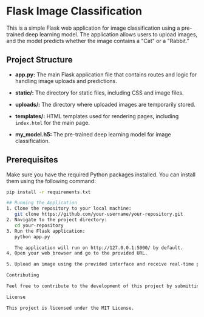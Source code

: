 # Flask Image Classification

This is a simple Flask web application for image classification using a pre-trained deep learning model. The application allows users to upload images, and the model predicts whether the image contains a "Cat" or a "Rabbit."

## Project Structure

- **app.py:** The main Flask application file that contains routes and logic for handling image uploads and predictions.

- **static/:** The directory for static files, including CSS and image files.

- **uploads/:** The directory where uploaded images are temporarily stored.

- **templates/:** HTML templates used for rendering pages, including `index.html` for the main page.

- **my_model.h5:** The pre-trained deep learning model for image classification.

## Prerequisites

Make sure you have the required Python packages installed. You can install them using the following command:

```bash
pip install -r requirements.txt

## Running the Application
1. Clone the repository to your local machine:
   git clone https://github.com/your-username/your-repository.git
2. Navigate to the project directory:
   cd your-repository
3. Run the Flask application:
   python app.py

   The application will run on http://127.0.0.1:5000/ by default.
4. Open your web browser and go to the provided URL.

5. Upload an image using the provided interface and receive real-time predictions.

Contributing

Feel free to contribute to the development of this project by submitting pull requests or reporting issues.

License

This project is licensed under the MIT License.

